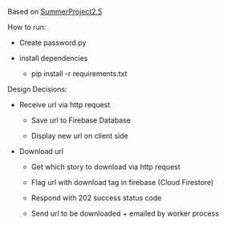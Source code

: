 Based on [SummerProject2.5](https://github.com/DylanB5402/SummerProject2.5)

How to run:

- Create password.py

- install dependencies

    - pip install -r requirements.txt
    
Design Decisions:

- Receive url via http request

    - Save url to Firebase Database

    - Display new url on client side 

- Download url

    - Get which story to download via http request

    - Flag url with download tag in firebase (Cloud Firestore)
    
    - Respond with 202 success status code

    - Send url to be downloaded + emailed by worker process 




